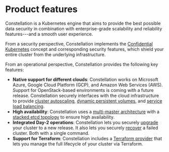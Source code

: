 # Product features

Constellation is a Kubernetes engine that aims to provide the best possible data security in combination with enterprise-grade scalability and reliability features---and a smooth user experience.

From a security perspective, Constellation implements the [Confidential Kubernetes](confidential-kubernetes.md) concept and corresponding security features, which shield your entire cluster from the underlying infrastructure.

From an operational perspective, Constellation provides the following key features:

* **Native support for different clouds**: Constellation works on Microsoft Azure, Google Cloud Platform (GCP), and Amazon Web Services (AWS). Support for OpenStack-based environments is coming with a future release. Constellation securely interfaces with the cloud infrastructure to provide [cluster autoscaling](https://github.com/kubernetes/autoscaler/tree/master/cluster-autoscaler), [dynamic persistent volumes](https://kubernetes.io/docs/concepts/storage/dynamic-provisioning/), and [service load balancing](https://kubernetes.io/docs/concepts/services-networking/service/#loadbalancer).
* **High availability**: Constellation uses a [multi-master architecture](https://kubernetes.io/docs/setup/production-environment/tools/kubeadm/high-availability/) with a [stacked etcd topology](https://kubernetes.io/docs/setup/production-environment/tools/kubeadm/ha-topology/#stacked-etcd-topology) to ensure high availability.
* **Integrated Day-2 operations**: Constellation lets you securely [upgrade](../workflows/upgrade.md) your cluster to a new release. It also lets you securely [recover](../workflows/recovery.md) a failed cluster. Both with a single command.
* **Support for Terraform**: Constellation includes a [Terraform provider](../workflows/terraform-provider.md) that lets you manage the full lifecycle of your cluster via Terraform.
